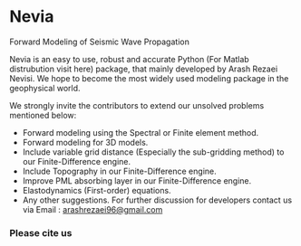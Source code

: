 # Nevia
Forward Modeling of Seismic Wave Propagation

Nevia is an easy to use, robust and accurate Python (For Matlab distrubution visit here) package, that mainly developed by Arash Rezaei Nevisi.
We hope to become the most widely used modeling package in the geophysical world.

We strongly invite the contributors to extend our unsolved problems mentioned below:
- Forward modeling using the Spectral or Finite element method.
- Forward modeling for 3D models.
- Include variable grid distance (Especially the sub-gridding method) to our Finite-Difference engine.
- Include Topography in our Finite-Difference engine.
- Improve PML absorbing layer in our Finite-Difference engine.
- Elastodynamics (First-order) equations.
- Any other suggestions.
For further discussion for developers contact us via Email : arashrezaei96@gmail.com

### Please cite us
